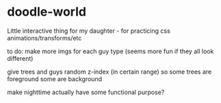 # doodle-world
Little interactive thing for my daughter - for practicing css animations/transforms/etc



to do:
make more imgs for each guy type (seems more fun if they all look different) 

give trees and guys random z-index (in certain range) so some trees are foreground some are background

make nighttime actually have some functional purpose?
